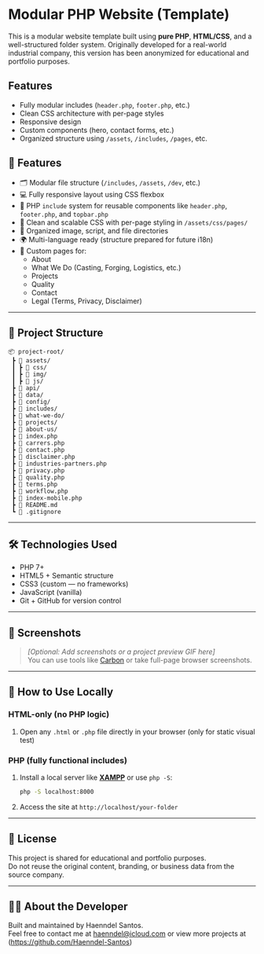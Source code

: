 # Modular PHP Website (Template)

This is a modular website template built using **pure PHP**, **HTML/CSS**, and a well-structured folder system. Originally developed for a real-world industrial company, this version has been anonymized for educational and portfolio purposes.

## Features

- Fully modular includes (`header.php`, `footer.php`, etc.)
- Clean CSS architecture with per-page styles
- Responsive design
- Custom components (hero, contact forms, etc.)
- Organized structure using `/assets`, `/includes`, `/pages`, etc.

## 🧩 Features

- 🗂️ Modular file structure (`/includes`, `/assets`, `/dev`, etc.)
- 💻 Fully responsive layout using CSS flexbox
- 🔄 PHP `include` system for reusable components like `header.php`, `footer.php`, and `topbar.php`
- 🎨 Clean and scalable CSS with per-page styling in `/assets/css/pages/`
- 📁 Organized image, script, and file directories
- 🌍 Multi-language ready (structure prepared for future i18n)
- 📄 Custom pages for:
  - About
  - What We Do (Casting, Forging, Logistics, etc.)
  - Projects
  - Quality
  - Contact
  - Legal (Terms, Privacy, Disclaimer)

---

## 📂 Project Structure

```
📦 project-root/
 ┣ 📁 assets/
 ┃ ┣ 📁 css/
 ┃ ┣ 📁 img/
 ┃ ┣ 📁 js/
 ┣ 📁 api/
 ┣ 📁 data/
 ┣ 📁 config/
 ┣ 📁 includes/
 ┣ 📁 what-we-do/
 ┣ 📁 projects/
 ┣ 📁 about-us/
 ┣ 📄 index.php
 ┣ 📄 carrers.php
 ┣ 📄 contact.php
 ┣ 📄 disclaimer.php
 ┣ 📄 industries-partners.php
 ┣ 📄 privacy.php
 ┣ 📄 quality.php
 ┣ 📄 terms.php
 ┣ 📄 workflow.php
 ┣ 📄 index-mobile.php
 ┣ 📄 README.md
 ┗ 📄 .gitignore

```

---

## 🛠️ Technologies Used

- PHP 7+
- HTML5 + Semantic structure
- CSS3 (custom — no frameworks)
- JavaScript (vanilla)
- Git + GitHub for version control

---

## 📸 Screenshots

> _[Optional: Add screenshots or a project preview GIF here]_  
> You can use tools like [Carbon](https://carbon.now.sh/) or take full-page browser screenshots.

---

## 🚀 How to Use Locally

### HTML-only (no PHP logic)
1. Open any `.html` or `.php` file directly in your browser (only for static visual test)

### PHP (fully functional includes)
1. Install a local server like **[XAMPP](https://www.apachefriends.org/)** or use `php -S`:
   ```bash
   php -S localhost:8000
   ```
2. Access the site at `http://localhost/your-folder`

---

## 📄 License

This project is shared for educational and portfolio purposes.  
Do not reuse the original content, branding, or business data from the source company.

---

## 🙋‍♂️ About the Developer

Built and maintained by Haenndel Santos.  
Feel free to contact me at haenndel@icloud.com or view more projects at (https://github.com/Haenndel-Santos)
